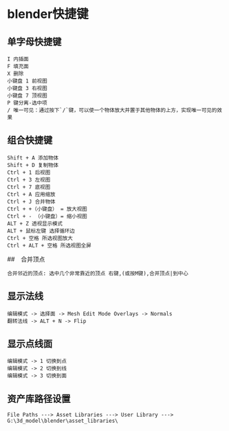 # blender快捷键

## 单字母快捷键
~~~
I 内插面
F 填充面
X 删除
小键盘 1 前视图
小键盘 3 右视图
小键盘 7 顶视图
P 键分离-选中项
/ 唯一可见：通过按下`/`键，可以使一个物体放大并置于其他物体的上方，实现唯一可见的效果
~~~

## 组合快捷键
~~~
Shift + A 添加物体
Shift + D 复制物体
Ctrl + 1 后视图
Ctrl + 3 左视图
Ctrl + 7 底视图
Ctrl + A 应用缩放
Ctrl + J 合并物体
Ctrl + +（小键盘） = 放大视图
Ctrl + - （小键盘）= 缩小视图
ALT + Z 透视显示模式
ALT + 鼠标左键 选择循环边
Ctrl + 空格 所选视图放大
Ctrl + ALT + 空格 所选视图全屏 
~~~

##　合并顶点
~~~
合并邻近的顶点: 选中几个非常靠近的顶点 右键,(或按M键),合并顶点|到中心
~~~

## 显示法线
~~~
编辑模式 -> 选择面 -> Mesh Edit Mode Overlays -> Normals
翻转法线 -> ALT + N -> Flip
~~~

## 显示点线面
~~~
编辑模式 -> 1 切换到点
编辑模式 -> 2 切换到线
编辑模式 -> 3 切换到面
~~~

## 资产库路径设置
~~~
File Paths ---> Asset Libraries ---> User Library ---> G:\3d_model\blender\asset_libraries\
~~~